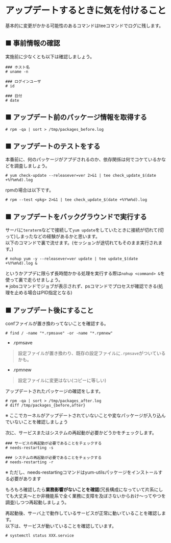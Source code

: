# アップデートするときに気を付けること
基本的に変更がかかる可能性のあるコマンドはteeコマンドでログに残します。
## ■ 事前情報の確認
実施前に少なくとも以下は確認しましょう。
```
### ホスト名
# uname -n

### ログインユーザ
# id

### 日付
# date
```
## ■ アップデート前のパッケージ情報を取得する
```
# rpm -qa | sort > /tmp/packages_before.log
```
## ■ アップデートのテストをする
本番前に、何のパッケージがアプデされるのか、依存関係は何でコケているかなどを調査しましょう。
```
# yum check-update --releasever=ver 2>&1 | tee check_update_$(date +%Y%m%d).log
```
rpmの場合は以下です。
```
# rpm --test <pkg> 2>&1 | tee check_update_$(date +%Y%m%d).log
```
## ■ アップデートをバックグラウンドで実行する
サーバに`teraterm`などで接続して`yum update`をしていたときに接続が切れて(切って)しまったなどの経験があるかと思います。  
以下のコマンドで裏で流せます。(セッションが途切れてもそのまま実行されます。)
```
# nohup yum -y --releasever=ver update | tee update_$(date +%Y%m%d).log &
```
というかアプデに限らず長時間かかる処理を実行する際は`nohup <command> &`を使って裏で走らせましょう。  
※ jobsコマンドでジョブが表示されず、psコマンドでプロセスが確認できる(処理を止める場合はPID指定となる)
## ■ アップデート後にすること
confファイルが置き換わってないことを確認する。
```
# find / -name "*.rpmsave" -or -name "*.rpmnew"
```
- .rpmsave

> 設定ファイルが置き換わり、既存の設定ファイルに`.rpmsave`がついているかも。 

- .rpmnew

> 設定ファイルに変更はない(コピーに等しい)  
  
アップデートされたパッケージの確認をします。
```
# rpm -qa | sort > /tmp/packages_after.log
# diff /tmp/packages_{before,after}
```
※ ここでカーネルがアップデートされていないことや変なパッケージが入り込んでいないことを確認しましょう   

次に、サービスまたはシステムの再起動が必要かどうかをチェックします。
```
### サービスの再起動が必要であることをチェックする
# needs-restarting -s

### システムの再起動が必要であることをチェックする
# needs-restarting -r
```
※ ただし、needs-restartingコマンドはyum-utilsパッケージをインストールする必要があります
  
もろもろ確認したら**業務影響がないことを確認**(冗長構成になっていて片系にしても大丈夫〜とか非機能系で全く業務に支障を及ぼさないからおけ〜ってやつを調査)しつつ再起動しましょう。  
  
再起動後、サーバ上で動作しているサービスが正常に動いていることを確認します。  
以下は、サービスが動いていることを確認しています。
```
# systemctl status XXX.service
```
